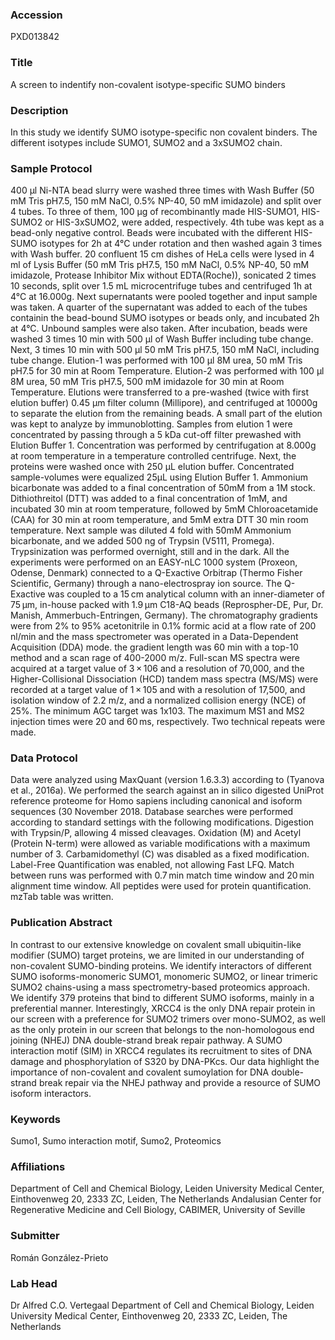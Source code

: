 ### Accession
PXD013842

### Title
A screen to indentify non-covalent isotype-specific SUMO binders

### Description
In this study we identify SUMO isotype-specific non covalent binders. The different isotypes include SUMO1, SUMO2 and a 3xSUMO2 chain.

### Sample Protocol
400 µl Ni-NTA bead slurry were washed three times with Wash Buffer (50 mM Tris pH7.5, 150 mM NaCl, 0.5% NP-40, 50 mM imidazole) and split over 4 tubes. To three of them, 100 µg of recombinantly made HIS-SUMO1, HIS-SUMO2 or HIS-3xSUMO2, were added, respectively. 4th tube was kept as a bead-only negative control. Beads were incubated with the different HIS-SUMO isotypes for 2h at 4°C under rotation and then washed again 3 times with Wash buffer.  20 confluent 15 cm dishes of HeLa cells were lysed in 4 ml of Lysis Buffer (50 mM Tris pH7.5, 150 mM NaCl, 0.5% NP-40, 50 mM imidazole, Protease Inhibitor Mix  without EDTA(Roche)), sonicated 2 times 10 seconds, split over 1.5 mL microcentrifuge tubes and centrifuged 1h at 4°C at 16.000g. Next supernatants were pooled together and input sample was taken. A quarter of the supernatant was added to each of the tubes containin the bead-bound SUMO isotypes or beads only, and incubated 2h at 4°C. Unbound samples were also taken.  After incubation, beads were washed 3 times 10 min with 500 µl of Wash Buffer including tube change. Next, 3 times 10 min with 500 µl 50 mM Tris pH7.5, 150 mM NaCl, including tube change. Elution-1 was performed with 100 µl 8M urea, 50 mM Tris pH7.5 for 30 min at Room Temperature. Elution-2 was performed with 100 µl 8M urea, 50 mM Tris pH7.5, 500 mM imidazole for 30 min at Room Temperature. Elutions were transferred to a pre-washed (twice with first elution buffer) 0.45 µm filter column (Millipore), and centrifuged at 10000g to separate the elution from the remaining beads. A small part of the elution was kept to analyze by immunoblotting. Samples from elution 1 were concentrated by passing through a 5 kDa cut-off filter prewashed with Elution Buffer 1. Concentration was performed by centrifugation at 8.000g at room temperature in a temperature controlled centrifuge. Next, the proteins were washed once with 250 µL elution buffer. Concentrated sample-volumes were equalized 25µL using Elution Buffer 1. Ammonium bicarbonate was added to a final concentration of 50mM from a 1M stock. Dithiothreitol (DTT) was added to a final concentration of 1mM, and incubated 30 min at room temperature, followed by 5mM Chloroacetamide (CAA) for 30 min at room temperature, and 5mM extra DTT 30 min room temperature. Next sample was diluted 4 fold with 50mM Ammonium bicarbonate, and we added 500 ng of Trypsin (V5111, Promega). Trypsinization was performed overnight, still and in the dark.  All the experiments were performed on an EASY-nLC 1000 system (Proxeon, Odense, Denmark) connected to a Q-Exactive Orbitrap (Thermo Fisher Scientific, Germany) through a nano-electrospray ion source. The Q-Exactive was coupled to a 15 cm analytical column with an inner-diameter of 75 μm, in-house packed with 1.9 μm C18-AQ beads (Reprospher-DE, Pur, Dr. Manish, Ammerbuch-Entringen, Germany). The chromatography gradients were from 2% to 95% acetonitrile in 0.1% formic acid at a flow rate of 200 nl/min and the mass spectrometer was operated in a Data-Dependent Acquisition (DDA) mode. the gradient length was 60 min with a top-10 method and a scan rage of 400-2000 m/z. Full-scan MS spectra were acquired at a target value of 3 × 106 and a resolution of 70,000, and the Higher-Collisional Dissociation (HCD) tandem mass spectra (MS/MS) were recorded at a target value of 1 × 105 and with a resolution of 17,500, and isolation window of 2.2 m/z, and a normalized collision energy (NCE) of 25%. The minimum AGC target was 1x103. The maximum MS1 and MS2 injection times were 20 and 60 ms, respectively. Two technical repeats were made.

### Data Protocol
Data were analyzed using MaxQuant (version 1.6.3.3) according to (Tyanova et al., 2016a). We performed the search against an in silico digested UniProt reference proteome for Homo sapiens including canonical and isoform sequences (30 November 2018. Database searches were performed according to standard settings with the following modifications. Digestion with Trypsin/P, allowing 4 missed cleavages. Oxidation (M) and Acetyl (Protein N-term) were allowed as variable modifications with a maximum number of 3. Carbamidomethyl (C) was disabled as a fixed modification. Label-Free Quantification was enabled, not allowing Fast LFQ. Match between runs was performed with 0.7 min match time window and 20 min alignment time window. All peptides were used for protein quantification. mzTab table was written.

### Publication Abstract
In contrast to our extensive knowledge on covalent small ubiquitin-like modifier (SUMO) target proteins, we are limited in our understanding of non-covalent SUMO-binding proteins. We identify interactors of different SUMO isoforms-monomeric SUMO1, monomeric SUMO2, or linear trimeric SUMO2 chains-using a mass spectrometry-based proteomics approach. We identify 379 proteins that bind to different SUMO isoforms, mainly in a preferential manner. Interestingly, XRCC4 is the only DNA repair protein in our screen with a preference for SUMO2 trimers over mono-SUMO2, as well as the only protein in our screen that belongs to the non-homologous end joining (NHEJ) DNA double-strand break repair pathway. A SUMO interaction motif (SIM) in XRCC4 regulates its recruitment to sites of DNA damage and phosphorylation of S320 by DNA-PKcs. Our data highlight the importance of non-covalent and covalent sumoylation for DNA double-strand break repair via the NHEJ pathway and provide a resource of SUMO isoform interactors.

### Keywords
Sumo1, Sumo interaction motif, Sumo2, Proteomics

### Affiliations
Department of Cell and Chemical Biology, Leiden University Medical Center, Einthovenweg 20, 2333 ZC, Leiden, The Netherlands
Andalusian Center for Regenerative Medicine and Cell Biology, CABIMER, University of Seville

### Submitter
Román González-Prieto

### Lab Head
Dr Alfred C.O. Vertegaal
Department of Cell and Chemical Biology, Leiden University Medical Center, Einthovenweg 20, 2333 ZC, Leiden, The Netherlands


